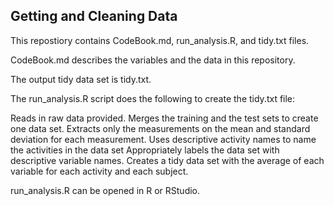 ## Getting and Cleaning Data

This repostiory contains CodeBook.md, run_analysis.R, and tidy.txt files.

CodeBook.md describes the variables and the data in this repository.

The output tidy data set is tidy.txt.

The run_analysis.R script does the following to create the tidy.txt file:

Reads in raw data provided.
Merges the training and the test sets to create one data set.
Extracts only the measurements on the mean and standard deviation for each measurement.
Uses descriptive activity names to name the activities in the data set
Appropriately labels the data set with descriptive variable names.
Creates a tidy data set with the average of each variable for each activity and each subject.

run_analysis.R can be opened in R or RStudio.
